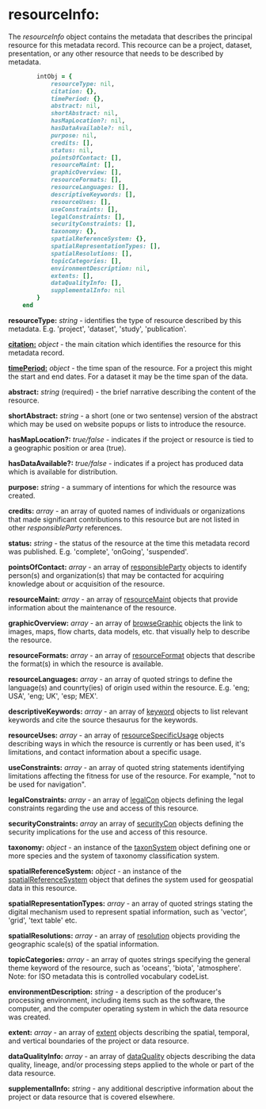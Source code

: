 # resourceInfo:

The *resourceInfo* object contains the metadata that describes the principal resource for this metadata record.  This recource can be a project, dataset, presentation, or any other resource that needs to be described by metadata.

````ruby
        intObj = {
            resourceType: nil,
            citation: {},
            timePeriod: {},
            abstract: nil,
            shortAbstract: nil,
            hasMapLocation?: nil,
            hasDataAvailable?: nil,
            purpose: nil,
            credits: [],
            status: nil,
            pointsOfContact: [],
            resourceMaint: [],
            graphicOverview: [],
            resourceFormats: [],
            resourceLanguages: [],
            descriptiveKeywords: [],
            resourceUses: [],
            useConstraints: [],
            legalConstraints: [],
            securityConstraints: [],
            taxonomy: {},
            spatialReferenceSystem: {},
            spatialRepresentationTypes: [],
            spatialResolutions: [],
            topicCategories: [],
            environmentDescription: nil,
            extents: [],
            dataQualityInfo: [],
            supplementalInfo: nil
        }
    end
````

__resourceType:__ *string* - identifies the type of resource described by this metadata. E.g. 'project', 'dataset', 'study', 'publication'.

[__citation:__](../mdtranslator/citation.md) *object* - the main citation which identifies the resource for this metadata record.

[__timePeriod:__](../mdtranslator/timePeriod.md) *object* - the time span of the resource.  For a project this might the start and end dates.  For a dataset it may be the time span of the data.

__abstract:__ *string* (required) - the brief narrative describing the content of the resource.

__shortAbstract:__ *string* - a short (one or two sentense) version of the abstract which may be used on website popups or lists to introduce the resource.

__hasMapLocation?:__ *true/false* - indicates if the project or resource is tied to a geographic position or area (true).

__hasDataAvailable?:__ *true/false* - indicates if a project has produced data which is available for distribution.

__purpose:__ *string* - a summary of intentions for which the resource was created.

__credits:__ *array* - an array of quoted names of individuals or organizations that made significant contributions to this resource but are not listed in other *responsibleParty* references.

__status:__ *string* - the status of the resource at the time this metadata record was published.  E.g. 'complete', 'onGoing', 'suspended'.

__pointsOfContact:__ *array* - an array of [responsibleParty](../mdtranslator/responsibleParty.md) objects to identify person(s) and organization(s) that may be contacted for acquiring knowledge about or acquisition of the resource.

__resourceMaint:__ *array* - an array of  [resourceMaint](../mdtranslator/resourceMaint.md) objects that provide information about the maintenance of the resource.

__graphicOverview:__ *array* - an array of [browseGraphic](../mdtranslator/browseGraphic.md) objects the link to images, maps, flow charts, data models, etc. that visually help to describe the resource.

__resourceFormats:__ *array* - an array of [resourceFormat](../mdtranslator/resourceFormat.md) objects that describe the format(s) in which the resource is available.

__resourceLanguages:__ *array* - an array of quoted strings to define the language(s) and counrty(ies) of origin used within the resource.  E.g. 'eng; USA', 'eng; UK', 'esp; MEX'.

__descriptiveKeywords:__ *array* - an array of [keyword](../mdtranslator/keyword.md) objects to list relevant keywords and cite the source thesaurus for the keywords.

__resourceUses:__ *array* - an array of [resourceSpecificUsage](../mdtranslator/resourceSpecificUsage.md) objects describing ways in which the resource is currently or has been used, it's limitations, and contact information about a specific usage.

__useConstraints:__ *array* - an array of quoted string statements identifying limitations affecting the fitness for use of the resource. For example, "not to be used for navigation".

__legalConstraints:__ *array* - an array of [legalCon](../mdtranslator/legalCon.md) objects defining the legal constraints regarding the use and access of this resource.

__securityConstraints:__ *array* an array of [securityCon](../mdtranslator/securityCon.md) objects defining the security implications for the use and access of this resource.

__taxonomy:__ *object* - an instance of the [taxonSystem](../mdtranslator/taxonSystem.md) object defining one or more species and the system of taxonomy classification system.

__spatialReferenceSystem:__ *object* - an instance of the [spatialReferenceSystem](../mdtranslator/spatialReferenceSystem.md) object that defines the system used for geospatial data in this resource.

__spatialRepresentationTypes:__ *array* - an array of quoted strings stating the digital mechanism used to
represent spatial information, such as 'vector', 'grid', 'text table' etc.

__spatialResolutions:__ *array* - an array of [resolution](../mdtranslator/resolution.md) objects providing the geographic scale(s) of the spatial information.

__topicCategories:__ *array* - an array of quotes strings specifying the general theme keyword of the resource, such as 'oceans', 'biota', 'atmosphere'.  Note: for ISO metadata this is controlled vocabulary codeList.

__environmentDescription:__ *string* - a description of the producer's processing environment, including items such as the software, the computer, and the computer operating system in which the data resource was created.

__extent:__ *array* - an array of [extent](../mdtranslator/extent.md) objects describing the spatial, temporal, and vertical boundaries of the project or data resource.

__dataQualityInfo:__ *array* - an array of [dataQuality](../mdtranslator/dataQuality.md) objects describing the data quality, lineage, and/or processing steps applied to the whole or part of the data resource.

__supplementalInfo:__ *string* - any additional descriptive information about the project or data resource that is covered elsewhere.


